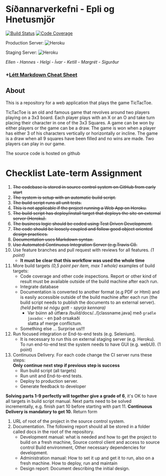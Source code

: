 # Síðannarverkefni - Epli og Hnetusmjör 
[![Build Status](https://travis-ci.org/GitExersiceHnetumjor/sidannarverkefni.svg?branch=master)](https://travis-ci.org/GitExersiceHnetumjor/sidannarverkefni)
[![Code Coverage](https://img.shields.io/codecov/c/github/pvorb/property-providers/develop.svg)](https://codecov.io/github/pvorb/property-providers?branch=develop)

Production Server: ![Heroku](https://heroku-badge.herokuapp.com/?app=sidannar-tictactoe)

Staging Server: ![Heroku](https://heroku-badge.herokuapp.com/?app=sidannar-stage)

*Ellen - Hannes - Helgi - Ívar - Ketill - Margrét - Sigurður*

### +[Létt Markdown Cheat Sheet](https://github.com/adam-p/markdown-here/wiki/Markdown-Cheatsheet)

## About
This is a repository for a web application that plays the game TicTacToe.

TicTacToe is an old and famous game that revolves around two players playing on a 3x3 board. Each player plays with an X or an O and take turn placing their character in one of the 3x3 Squares. A game can be won by either players or the game can be a draw. The game is won when a player has either 3 of his characters vertically or horizontally or incline. The game is a draw when all 9 squares have been filled and no wins are made. Two players can play in our game.

The source code is hosted on github

# Checklist Late-term Assignment
1. ~~The codebase is stored in source control system on GitHub from early start~~
2. ~~The system is setup with an automatic build script.~~
3. ~~The build script runs all unit tests.~~
4. ~~This is not applicable if the project running a Web App on Heroku.~~
5. ~~The build script has deploy/install target that deploys the site on external server (Heroku).~~
6. ~~The business logic should be coded using Test Driven Development.~~
7. ~~The code should be loosely coupled and follow good object oriented design practices.~~
8. ~~Documentation uses Markdown syntax.~~
9. ~~Use Automated Continuous Integration Server (e.g.Travis CI).~~
10. Use feature branches and pull request with reviews for all features. *(1 point)*
    * **It must be clear that this workflow was used the whole time**
11. More build targets *(0,5 point per item, max 1 whole)* examples of build targets:
    * Code coverage and other code inspections. Report or other kind of
result must be available outside of the build machine after each run.
    * Integrate database
    * Documentation is converted to another format (e.g PDF or Html) and is
easily accessible outside of the build machine after each run (the build
script needs to publish the documents to an external server). *(held þetta sé nógu gott - spyrja kennara)*
        * Var búinn að útfæra /build/docs/../[classname.java] með `gradle javadoc` - en það orsakaði   
        slatta af merge conflictum.
    * Something else ... Surprise us!!!
12. Run focused integration or End-to-end tests (e.g. Selenium). 
    * It is necessary to run this on external staging server (e.g. Heroku). To run end-to-end test 
    the system needs to have GUI (e.g. webUI). (1 point)
13. Continuous Delivery. For each code change the CI server runs these steps:  
**Only continue next step if previous step is success**
    * Run build script (all targets)
    * Run unit and End-to-end tests.
    * Deploy to production server.
    * Generate feedback to developer

**Solving parts 1-9 perfectly will together give a grade of 6**, it's OK to have all
targets in build script manual. Next parts need to be solved incrementally, e.g.
finish part 10 before starting with part 11. **Continuous Delivery is mandatory to
get 10.**
Return form
1. URL of root of the project in the source control system.
2. Documentation. The following report should all be stored in a folder called
docs in the root of the repository.
    * Development manual: what is needed and how to get the project to
build on a fresh machine, Source control client and access to source
control Build environment, Other necessary dependencies for
development.
    * Administration manual: How to set it up and get it to run, also on a
fresh machine. How to deploy, run and maintain
    * Design report: Document describing the initial design.
